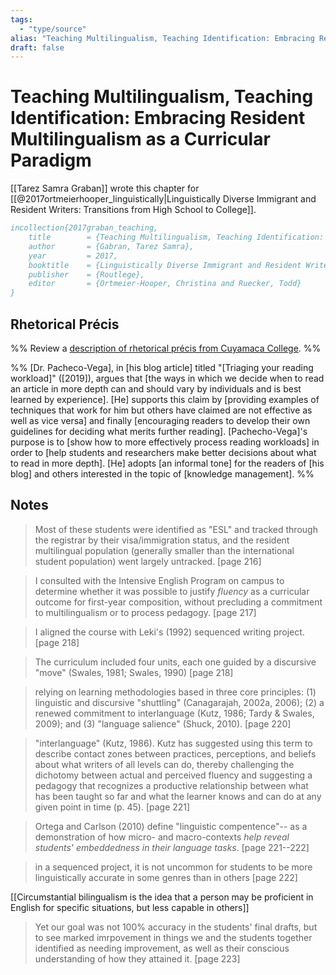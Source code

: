 ```yaml
---
tags:
  - "type/source"
alias: "Teaching Multilingualism, Teaching Identification: Embracing Resident Multilingualism as a Curricular Paradigm"
draft: false
---
```

# Teaching Multilingualism, Teaching Identification: Embracing Resident Multilingualism as a Curricular Paradigm
[[Tarez Samra Graban]] wrote this chapter for [[@2017ortmeierhooper_linguistically|Linguistically Diverse Immigrant and Resident Writers: Transitions from High School to College]].

```bibtex
incollection{2017graban_teaching,
	title        = {Teaching Multilingualism, Teaching Identification: Embracing Resident Multilingualism as a Curricular Paradigm},
	author       = {Gabran, Tarez Samra},
	year         = 2017,
	booktitle    = {Linguistically Diverse Immigrant and Resident Writers: Transitions from High School to College},
	publisher    = {Routlege},
	editor       = {Ortmeier-Hooper, Christina and Ruecker, Todd}
}
```

## Rhetorical Précis
%% Review a [description of rhetorical précis from Cuyamaca College](https://www.cuyamaca.edu/student-support/tutoring-center/files/student-resources/rhetorical-precis-description-and-examples.pdf). %%

%%
[Dr. Pacheco-Vega], in [his blog article] titled "[Triaging your reading workload]" ([2019]), argues that [the ways in which we decide when to read an article in more depth can and should vary by individuals and is best learned by experience]. [He] supports this claim by [providing examples of techniques that work for him but others have claimed are not effective as well as vice versa] and finally [encouraging readers to develop their own guidelines for deciding what merits further reading]. [Pachecho-Vega]'s purpose is to [show how to more effectively process reading workloads] in order to [help students and researchers make better decisions about what to read in more depth]. [He] adopts [an informal tone] for the readers of [his blog] and others interested in the topic of [knowledge management]. 
%%
## Notes
 > Most of these students were identified as "ESL" and tracked through the registrar by their visa/immigration status, and the resident multilingual population (generally smaller than the international student population) went largely untracked. [page 216]
 
 > I consulted with the Intensive English Program on campus to determine whether it was possible to justify *fluency* as a curricular outcome for first-year composition, without precluding a commitment to multilingualism or to process pedagogy. [page 217]
 
 > I aligned the course with Leki's (1992) sequenced writing project. [page 218]
 
 > The curriculum included four units, each one guided by a discursive "move" (Swales, 1981; Swales, 1990) [page 218]
 
 > relying on learning methodologies based in three core principles: (1) linguistic and discursive "shuttling" (Canagarajah, 2002a, 2006); (2) a renewed commitment to interlanguage (Kutz, 1986; Tardy & Swales, 2009); and (3) "language salience" (Shuck, 2010). [page 220]
 
 > "interlanguage" (Kutz, 1986). Kutz has suggested using this term to describe contact zones between practices, perceptions, and beliefs about what writers of all levels can do, thereby challenging the dichotomy between actual and perceived fluency and suggesting a pedagogy that recognizes a productive relationship between what has been taught so far and what the learner knows and can do at any given point in time (p. 45). [page 221]
 
 > Ortega and Carlson (2010) define "linguistic compentence"-- as a demonstration of how micro- and macro-contexts *help reveal students' embeddedness in their language tasks*. [page 221--222]
 
 > in a sequenced project, it is not uncommon for students to be more linguistically accurate in some genres than in others [page 222]
 
 [[Circumstantial bilingualism is the idea that a person may be proficient in English for specific situations, but less capable in others]]

> Yet our goal was not 100% accuracy in the students' final drafts, but to see marked imrpovement in things we and the students together identified as needing improvement, as well as their conscious understanding of how they attained it. [page 223]